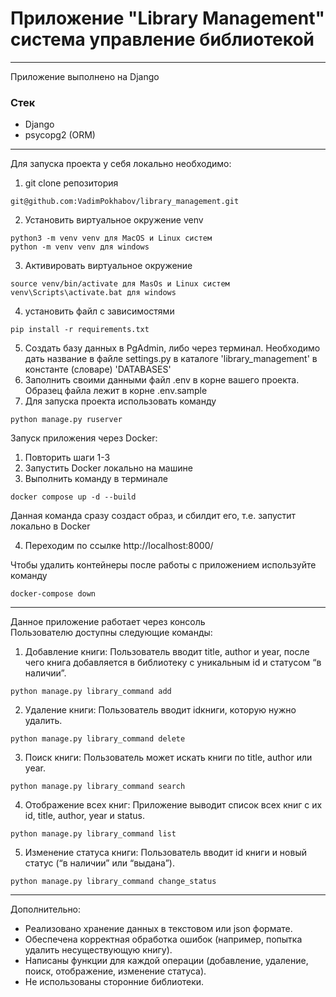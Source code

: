 # Приложение "Library Management" система управление библиотекой
---
Приложение выполнено на Django

### Стек

* Django
* psycopg2 (ORM)

___
Для запуска проекта у себя локально необходимо:

1. git clone репозитория

```
git@github.com:VadimPokhabov/library_management.git
```

2. Установить виртуальное окружение venv

```
python3 -m venv venv для MacOS и Linux систем
python -m venv venv для windows
```

3. Активировать виртуальное окружение

```
source venv/bin/activate для MasOs и Linux систем
venv\Scripts\activate.bat для windows
```

4. установить файл с зависимостями

```
pip install -r requirements.txt
```

5. Создать базу данных в PgAdmin, либо через терминал. Необходимо дать название в файле settings.py в каталоге 
   'library_management' в константе (словаре) 'DATABASES'
6. Заполнить своими данными файл .env в корне вашего проекта. Образец файла лежит в корне .env.sample
7. Для запуска проекта использовать команду

```
python manage.py ruserver
```

Запуск приложения через Docker:

1. Повторить шаги 1-3
2. Запустить Docker локально на машине
3. Выполнить команду в терминале

```
docker compose up -d --build
```

Данная команда сразу создаст образ, и сбилдит его, т.е. запустит локально в Docker

4. Переходим по ссылке http://localhost:8000/  


Чтобы удалить контейнеры после работы с приложением используйте команду

```
docker-compose down
```

----
Данное приложение работает через консоль  
Пользователю доступны следующие команды:

1. Добавление книги: Пользователь вводит title, author и year, после чего книга добавляется в библиотеку с уникальным id
   и статусом “в наличии”.

```commandline
python manage.py library_command add
```

2. Удаление книги: Пользователь вводит idкниги, которую нужно удалить.

```commandline
python manage.py library_command delete
```

3. Поиск книги: Пользователь может искать книги по title, author или year.

```commandline
python manage.py library_command search
```

4. Отображение всех книг: Приложение выводит список всех книг с их id, title, author, year и status.

```commandline
python manage.py library_command list
```

5. Изменение статуса книги: Пользователь вводит id книги и новый статус (“в наличии” или “выдана”).

```commandline
python manage.py library_command change_status
```

___
Дополнительно:

* Реализовано хранение данных в текстовом или json формате.
* Обеспечена корректная обработка ошибок (например, попытка удалить несуществующую книгу).
* Написаны функции для каждой операции (добавление, удаление, поиск, отображение, изменение статуса).
* Не использованы сторонние библиотеки.